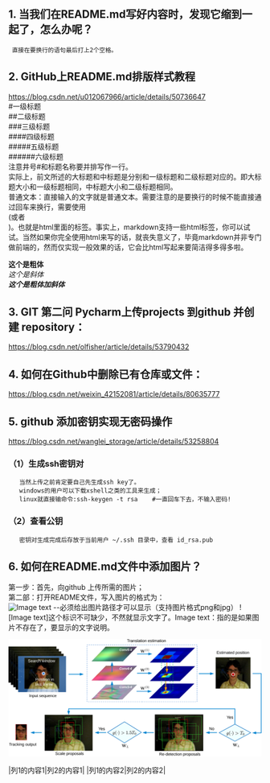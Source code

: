 
  ## 1. 当我们在README.md写好内容时，发现它缩到一起了，怎么办呢？
     直接在要换行的语句最后打上2个空格。

  ## 2. GitHub上README.md排版样式教程
  https://blog.csdn.net/u012067966/article/details/50736647  
#一级标题  
##二级标题  
###三级标题  
####四级标题  
#####五级标题  
######六级标题  
    注意井号#和标题名称要并排写作一行。  
    实际上，前文所述的大标题和中标题是分别和一级标题和二级标题对应的。即大标题大小和一级标题相同，中标题大小和二级标题相同。  
    普通文本：直接输入的文字就是普通文本。需要注意的是要换行的时候不能直接通过回车来换行，需要使用<br>(或者<br/>)。也就是html里面的标签。事实上，markdown支持一些html标签，你可以试试。当然如果你完全使用html来写的话，就丧失意义了，毕竟markdown并非专门做前端的，然而仅实现一般效果的话，它会比html写起来要简洁得多得多啦。  

**这个是粗体**<br>
*这个是斜体* <br>
***这个是粗体加斜体***<br>

  ## 3. GIT 第二问 Pycharm上传projects 到github 并创建 repository：  
   https://blog.csdn.net/olfisher/article/details/53790432  
     
  ## 4. 如何在Github中删除已有仓库或文件：
   https://blog.csdn.net/weixin_42152081/article/details/80635777  

  ## 5. github 添加密钥实现无密码操作
   https://blog.csdn.net/wanglei_storage/article/details/53258804

   ### （1）生成ssh密钥对
       当然上传之前肯定要自己先生成ssh key了。  
       windows的用户可以下载xshell之类的工具来生成；  
       linux就直接输命令:ssh-keygen -t rsa    #一直回车下去，不输入密码!  
   ### （2）查看公钥  
       密钥对生成完成后存放于当前用户 ~/.ssh 目录中，查看 id_rsa.pub  
          
  ## 6. 如何在README.md文件中添加图片？
   第一步：首先，向github 上传所需的图片；    
   第二部：打开README文件，写入图片的格式为：    
   ![Image text](图片的URL) --必须给出图片路径才可以显示（支持图片格式png和jpg） 
   ![Image text]这个标识不可缺少，不然就显示文字了。Image text：指的是如果图片不存在了，要显示的文字说明。

   ![image](https://github.com/liuliu408/image/blob/master/image1.png)
 
 

|列1的内容1|列2的内容1|
|列1的内容2|列2的内容2|

